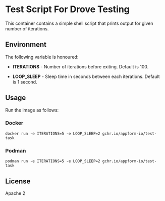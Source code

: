 # Test Script For Drove Testing

This container contains a simple shell script that prints output for given number of iterations.

## Environment

The following variable is honoured:

- **ITERATIONS** - Number of iterations before exiting. Default is 100.

- **LOOP_SLEEP** - Sleep time in seconds between each iterations. Default is 1 second.

## Usage

Run the image as follows:

### Docker

```shell
docker run -e ITERATIONS=5 -e LOOP_SLEEP=2 gchr.io/appform-io/test-task
```

### Podman

```shell
podman run -e ITERATIONS=5 -e LOOP_SLEEP=2 gchr.io/appform-io/test-task
```

## License

Apache 2
